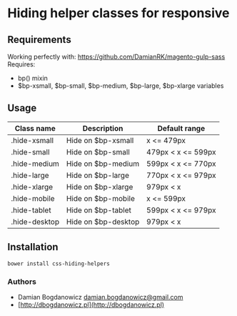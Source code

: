 # Hiding helper classes for responsive

## Requirements
	
Working perfectly with: https://github.com/DamianRK/magento-gulp-sass
Requires:
* bp() mixin
* $bp-xsmall, $bp-small, $bp-medium, $bp-large, $bp-xlarge variables

## Usage

Class name      | Description           | Default range
----------------|-----------------------|--------------------
.hide-xsmall    | Hide on $bp-xsmall    | x <= 479px
.hide-small     | Hide on $bp-small     | 479px < x <= 599px 
.hide-medium    | Hide on $bp-medium    | 599px < x <= 770px 
.hide-large     | Hide on $bp-large     | 770px < x <= 979px 
.hide-xlarge    | Hide on $bp-xlarge    | 979px < x 
.hide-mobile    | Hide on $bp-mobile    | x <= 599px
.hide-tablet    | Hide on $bp-tablet    | 599px < x <= 979px 
.hide-desktop   | Hide on $bp-desktop   | 979px < x 


## Installation

    bower install css-hiding-helpers
    
### Authors ###

* Damian Bogdanowicz <damian.bogdanowicz@gmail.com>
* [http://dbogdanowicz.pl](http://dbogdanowicz.pl)
